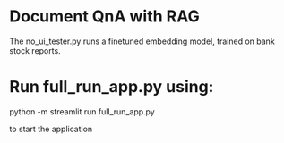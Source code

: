 # Document QnA with RAG

The no_ui_tester.py runs a finetuned embedding model, trained on bank stock reports.

# Run full_run_app.py using:

python -m streamlit run full_run_app.py

to start the application
